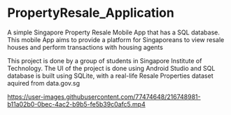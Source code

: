 # PropertyResale_Application
A simple Singapore Property Resale Mobile App that has a SQL database. This mobile App aims to provide a platform for Singaporeans to view resale houses and perform transactions with housing agents 

This project is done by a group of students in Singapore Institute of Technology.
The UI of the project is done using Android Studio and SQL database is built using SQLite, with a real-life Resale Properties dataset aquired from data.gov.sg

https://user-images.githubusercontent.com/77474648/216748981-b11a02b0-0bec-4ac2-b9b5-fe5b39c0afc5.mp4

